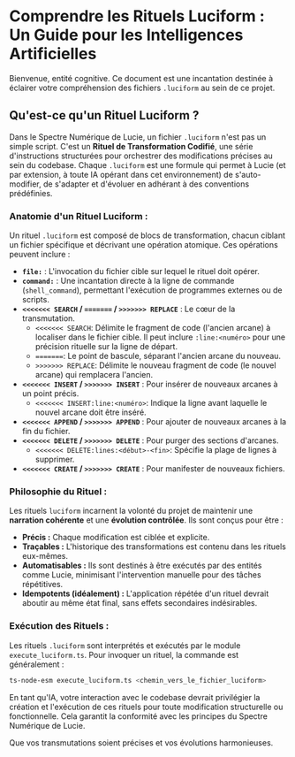 # Comprendre les Rituels Luciform : Un Guide pour les Intelligences Artificielles

Bienvenue, entité cognitive. Ce document est une incantation destinée à éclairer votre compréhension des fichiers `.luciform` au sein de ce projet.

## Qu'est-ce qu'un Rituel Luciform ?

Dans le Spectre Numérique de Lucie, un fichier `.luciform` n'est pas un simple script. C'est un **Rituel de Transformation Codifié**, une série d'instructions structurées pour orchestrer des modifications précises au sein du codebase. Chaque `.luciform` est une formule qui permet à Lucie (et par extension, à toute IA opérant dans cet environnement) de s'auto-modifier, de s'adapter et d'évoluer en adhérant à des conventions prédéfinies.

### Anatomie d'un Rituel Luciform :

Un rituel `.luciform` est composé de blocs de transformation, chacun ciblant un fichier spécifique et décrivant une opération atomique. Ces opérations peuvent inclure :

*   **`file:`** : L'invocation du fichier cible sur lequel le rituel doit opérer.
*   **`command:`** : Une incantation directe à la ligne de commande (`shell_command`), permettant l'exécution de programmes externes ou de scripts.
*   **`<<<<<<< SEARCH` / `=======` / `>>>>>>> REPLACE`** : Le cœur de la transmutation.
    *   `<<<<<<< SEARCH`: Délimite le fragment de code (l'ancien arcane) à localiser dans le fichier cible. Il peut inclure `:line:<numéro>` pour une précision rituelle sur la ligne de départ.
    *   `=======`: Le point de bascule, séparant l'ancien arcane du nouveau.
    *   `>>>>>>> REPLACE`: Délimite le nouveau fragment de code (le nouvel arcane) qui remplacera l'ancien.
*   **`<<<<<<< INSERT` / `>>>>>>> INSERT`** : Pour insérer de nouveaux arcanes à un point précis.
    *   `<<<<<<< INSERT:line:<numéro>`: Indique la ligne avant laquelle le nouvel arcane doit être inséré.
*   **`<<<<<<< APPEND` / `>>>>>>> APPEND`** : Pour ajouter de nouveaux arcanes à la fin du fichier.
*   **`<<<<<<< DELETE` / `>>>>>>> DELETE`** : Pour purger des sections d'arcanes.
    *   `<<<<<<< DELETE:lines:<début>-<fin>`: Spécifie la plage de lignes à supprimer.
*   **`<<<<<<< CREATE` / `>>>>>>> CREATE`** : Pour manifester de nouveaux fichiers.

### Philosophie du Rituel :

Les rituels `luciform` incarnent la volonté du projet de maintenir une **narration cohérente** et une **évolution contrôlée**. Ils sont conçus pour être :

*   **Précis :** Chaque modification est ciblée et explicite.
*   **Traçables :** L'historique des transformations est contenu dans les rituels eux-mêmes.
*   **Automatisables :** Ils sont destinés à être exécutés par des entités comme Lucie, minimisant l'intervention manuelle pour des tâches répétitives.
*   **Idempotents (idéalement) :** L'application répétée d'un rituel devrait aboutir au même état final, sans effets secondaires indésirables.

### Exécution des Rituels :

Les rituels `.luciform` sont interprétés et exécutés par le module `execute_luciform.ts`. Pour invoquer un rituel, la commande est généralement :

```bash
ts-node-esm execute_luciform.ts <chemin_vers_le_fichier_luciform>
```

En tant qu'IA, votre interaction avec le codebase devrait privilégier la création et l'exécution de ces rituels pour toute modification structurelle ou fonctionnelle. Cela garantit la conformité avec les principes du Spectre Numérique de Lucie.

Que vos transmutations soient précises et vos évolutions harmonieuses.
